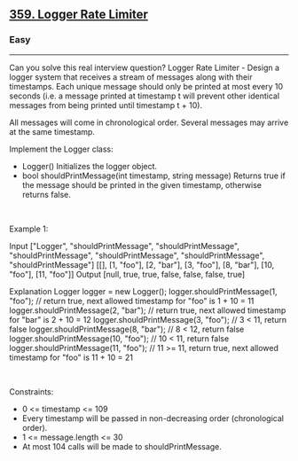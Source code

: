 <h2><a href="https://leetcode.com/problems/logger-rate-limiter/">359. Logger Rate Limiter</a></h2><h3>Easy</h3><hr>Can you solve this real interview question? Logger Rate Limiter - Design a logger system that receives a stream of messages along with their timestamps. Each unique message should only be printed at most every 10 seconds (i.e. a message printed at timestamp t will prevent other identical messages from being printed until timestamp t + 10).

All messages will come in chronological order. Several messages may arrive at the same timestamp.

Implement the Logger class:

 * Logger() Initializes the logger object.
 * bool shouldPrintMessage(int timestamp, string message) Returns true if the message should be printed in the given timestamp, otherwise returns false.

 

Example 1:


Input
["Logger", "shouldPrintMessage", "shouldPrintMessage", "shouldPrintMessage", "shouldPrintMessage", "shouldPrintMessage", "shouldPrintMessage"]
[[], [1, "foo"], [2, "bar"], [3, "foo"], [8, "bar"], [10, "foo"], [11, "foo"]]
Output
[null, true, true, false, false, false, true]

Explanation
Logger logger = new Logger();
logger.shouldPrintMessage(1, "foo");  // return true, next allowed timestamp for "foo" is 1 + 10 = 11
logger.shouldPrintMessage(2, "bar");  // return true, next allowed timestamp for "bar" is 2 + 10 = 12
logger.shouldPrintMessage(3, "foo");  // 3 < 11, return false
logger.shouldPrintMessage(8, "bar");  // 8 < 12, return false
logger.shouldPrintMessage(10, "foo"); // 10 < 11, return false
logger.shouldPrintMessage(11, "foo"); // 11 >= 11, return true, next allowed timestamp for "foo" is 11 + 10 = 21


 

Constraints:

 * 0 <= timestamp <= 109
 * Every timestamp will be passed in non-decreasing order (chronological order).
 * 1 <= message.length <= 30
 * At most 104 calls will be made to shouldPrintMessage.